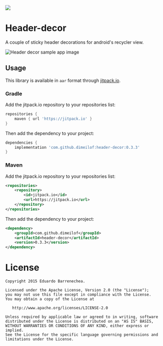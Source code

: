 [![](https://jitpack.io/v/dimeilof/header-decor.svg)](https://jitpack.io/#dimeilof/header-decor)


# Header-decor
A couple of sticky header decorations for android's recycler view.

![Header decor sample app image](http://i.imgur.com/xsm1I0F.gif)

## Usage
This library is available in `aar` format through [jitpack.io](https://jitpack.io).

### Gradle
Add the jitpack.io repository to your repositories list:
```groovy
repositories {
    maven { url 'https://jitpack.io' }
}
```
Then add the dependency to your project:
```groovy
dependencies {
    implementation 'com.github.dimeilof:header-decor:0.3.3'
}
```

### Maven
Add the jitpack.io repository to your repositories list:
```xml
<repositories>
    <repository>
        <id>jitpack.io</id>
        <url>https://jitpack.io</url>
    </repository>
</repositories>
```

Then add the dependency to your project:
```xml
<dependency>
    <groupId>com.github.dimeilof</groupId>
    <artifactId>header-decor</artifactId>
    <version>0.3.3</version>
</dependency>
```

# License

    Copyright 2015 Eduardo Barrenechea.

    Licensed under the Apache License, Version 2.0 (the "License");
    you may not use this file except in compliance with the License.
    You may obtain a copy of the License at

       http://www.apache.org/licenses/LICENSE-2.0

    Unless required by applicable law or agreed to in writing, software
    distributed under the License is distributed on an "AS IS" BASIS,
    WITHOUT WARRANTIES OR CONDITIONS OF ANY KIND, either express or implied.
    See the License for the specific language governing permissions and
    limitations under the License.

